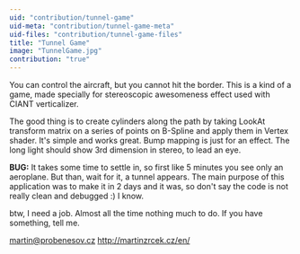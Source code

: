 ```yaml
---
uid: "contribution/tunnel-game"
uid-meta: "contribution/tunnel-game-meta"
uid-files: "contribution/tunnel-game-files"
title: "Tunnel Game"
image: "TunnelGame.jpg"
contribution: "true"
---
```


You can control the aircraft, but you cannot hit the border. This is a kind of a game, made specially for stereoscopic awesomeness effect used with CIANT verticalizer.

The good thing is to create cylinders along the path by taking LookAt transform matrix on a series of points on B-Spline and apply them in Vertex shader. It's simple and works great. Bump mapping is just for an effect. The long light should show 3rd dimension in stereo, to lead an eye.

**BUG:** It takes some time to settle in, so first like 5 minutes you see only an aeroplane. But than, wait for it, a tunnel appears. The main purpose of this application was to make it in 2 days and it was, so don't say the code is not really clean and debugged :) I know.


btw, I need a job. Almost all the time nothing much to do. If you have something, tell me. 

martin@probenesov.cz
<http://martinzrcek.cz/en/>